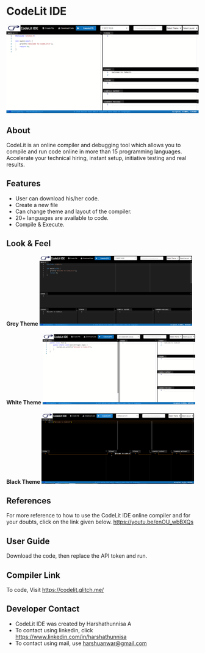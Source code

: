 # CodeLit IDE

![](codelit.PNG)

## About 
   CodeLit is an online compiler and debugging tool which allows you to compile and run code online in more than 15 programming languages. Accelerate your technical hiring, instant setup, initiative testing and real results.

## Features
* User can download his/her code.
* Create a new file
* Can change theme and layout of the compiler.
* 20+ languages are available to code.
* Compile & Execute.

## Look & Feel 

#### Grey Theme <img src="grey theme.PNG" width=400> 

#### White Theme <img src="white theme.PNG" width=400> 

#### Black Theme <img src="black theme.PNG" width=400>

## References
For more reference to how to use the CodeLit IDE online compiler and for your doubts, click on the link given below.
 https://youtu.be/enOU_wbBXQs 

## User Guide
Download the code, then replace the API token and run.

## Compiler Link
To code, Visit https://codelit.glitch.me/

## Developer Contact
* CodeLit IDE was created by Harshathunnisa A
* To contact using linkedin, click https://www.linkedin.com/in/harshathunnisa
* To contact using mail, use harshuanwar@gmail.com

